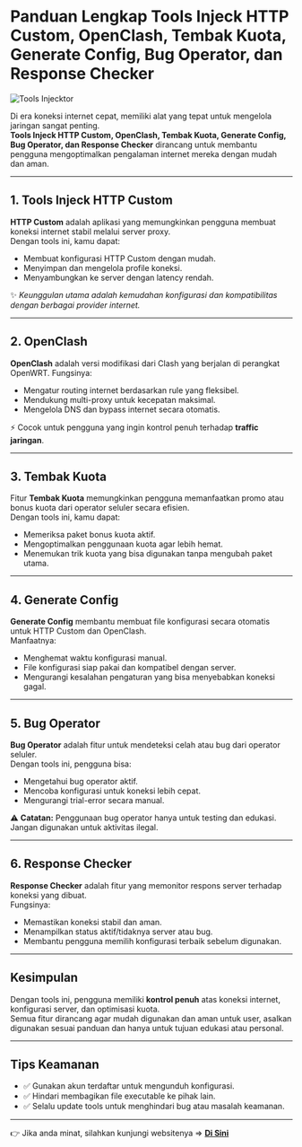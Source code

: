 # Panduan Lengkap Tools Injeck HTTP Custom, OpenClash, Tembak Kuota, Generate Config, Bug Operator, dan Response Checker

![Tools Injecktor](https://raw.githubusercontent.com/haniefautophile-official/repo/main/assets/ss2.jpg)

Di era koneksi internet cepat, memiliki alat yang tepat untuk mengelola jaringan sangat penting.  
**Tools Injeck HTTP Custom, OpenClash, Tembak Kuota, Generate Config, Bug Operator, dan Response Checker** dirancang untuk membantu pengguna mengoptimalkan pengalaman internet mereka dengan mudah dan aman.

---

## 1. Tools Injeck HTTP Custom
**HTTP Custom** adalah aplikasi yang memungkinkan pengguna membuat koneksi internet stabil melalui server proxy.  
Dengan tools ini, kamu dapat:
- Membuat konfigurasi HTTP Custom dengan mudah.  
- Menyimpan dan mengelola profile koneksi.  
- Menyambungkan ke server dengan latency rendah.  

✨ *Keunggulan utama adalah kemudahan konfigurasi dan kompatibilitas dengan berbagai provider internet.*

---

## 2. OpenClash
**OpenClash** adalah versi modifikasi dari Clash yang berjalan di perangkat OpenWRT. Fungsinya:
- Mengatur routing internet berdasarkan rule yang fleksibel.  
- Mendukung multi-proxy untuk kecepatan maksimal.  
- Mengelola DNS dan bypass internet secara otomatis.  

⚡ Cocok untuk pengguna yang ingin kontrol penuh terhadap **traffic jaringan**.

---

## 3. Tembak Kuota
Fitur **Tembak Kuota** memungkinkan pengguna memanfaatkan promo atau bonus kuota dari operator seluler secara efisien.  
Dengan tools ini, kamu dapat:
- Memeriksa paket bonus kuota aktif.  
- Mengoptimalkan penggunaan kuota agar lebih hemat.  
- Menemukan trik kuota yang bisa digunakan tanpa mengubah paket utama.  

---

## 4. Generate Config
**Generate Config** membantu membuat file konfigurasi secara otomatis untuk HTTP Custom dan OpenClash.  
Manfaatnya:
- Menghemat waktu konfigurasi manual.  
- File konfigurasi siap pakai dan kompatibel dengan server.  
- Mengurangi kesalahan pengaturan yang bisa menyebabkan koneksi gagal.  

---

## 5. Bug Operator
**Bug Operator** adalah fitur untuk mendeteksi celah atau bug dari operator seluler.  
Dengan tools ini, pengguna bisa:
- Mengetahui bug operator aktif.  
- Mencoba konfigurasi untuk koneksi lebih cepat.  
- Mengurangi trial-error secara manual.  

⚠️ **Catatan:** Penggunaan bug operator hanya untuk testing dan edukasi. Jangan digunakan untuk aktivitas ilegal.

---

## 6. Response Checker
**Response Checker** adalah fitur yang memonitor respons server terhadap koneksi yang dibuat.  
Fungsinya:
- Memastikan koneksi stabil dan aman.  
- Menampilkan status aktif/tidaknya server atau bug.  
- Membantu pengguna memilih konfigurasi terbaik sebelum digunakan.  

---

## Kesimpulan
Dengan tools ini, pengguna memiliki **kontrol penuh** atas koneksi internet, konfigurasi server, dan optimisasi kuota.  
Semua fitur dirancang agar mudah digunakan dan aman untuk user, asalkan digunakan sesuai panduan dan hanya untuk tujuan edukasi atau personal.  

---

## Tips Keamanan
- ✅ Gunakan akun terdaftar untuk mengunduh konfigurasi.  
- ✅ Hindari membagikan file executable ke pihak lain.  
- ✅ Selalu update tools untuk menghindari bug atau masalah keamanan.  

---

👉 Jika anda minat, silahkan kunjungi websitenya => [**Di Sini**](https://fastconfig.is-best.net)

